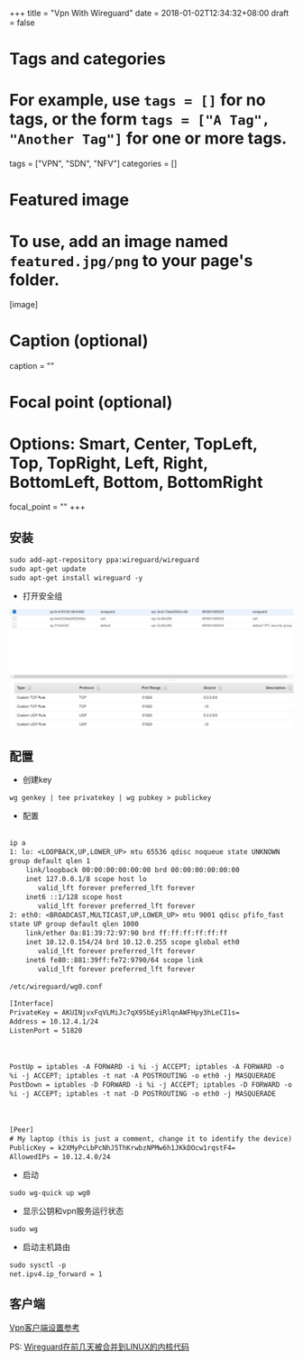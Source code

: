 +++
title = "Vpn With Wireguard"
date = 2018-01-02T12:34:32+08:00
draft = false

# Tags and categories
# For example, use `tags = []` for no tags, or the form `tags = ["A Tag", "Another Tag"]` for one or more tags.
tags = ["VPN", "SDN", "NFV"]
categories = []

# Featured image
# To use, add an image named `featured.jpg/png` to your page's folder. 
[image]
  # Caption (optional)
  caption = ""

  # Focal point (optional)
  # Options: Smart, Center, TopLeft, Top, TopRight, Left, Right, BottomLeft, Bottom, BottomRight
  focal_point = ""
+++

## 安装

```
sudo add-apt-repository ppa:wireguard/wireguard
sudo apt-get update
sudo apt-get install wireguard -y

```

- 打开安全组

![](/img/post/wireguard-sg.png)

## 配置

- 创建key

```
wg genkey | tee privatekey | wg pubkey > publickey
```

- 配置 

```

ip a
1: lo: <LOOPBACK,UP,LOWER_UP> mtu 65536 qdisc noqueue state UNKNOWN group default qlen 1
    link/loopback 00:00:00:00:00:00 brd 00:00:00:00:00:00
    inet 127.0.0.1/8 scope host lo
       valid_lft forever preferred_lft forever
    inet6 ::1/128 scope host
       valid_lft forever preferred_lft forever
2: eth0: <BROADCAST,MULTICAST,UP,LOWER_UP> mtu 9001 qdisc pfifo_fast state UP group default qlen 1000
    link/ether 0a:81:39:72:97:90 brd ff:ff:ff:ff:ff:ff
    inet 10.12.0.154/24 brd 10.12.0.255 scope global eth0
       valid_lft forever preferred_lft forever
    inet6 fe80::881:39ff:fe72:9790/64 scope link
       valid_lft forever preferred_lft forever

```



`/etc/wireguard/wg0.conf`

```
[Interface]
PrivateKey = AKUINjvxFqVLMiJc7qX95bEyiRlqnAWFHpy3hLeCI1s=
Address = 10.12.4.1/24
ListenPort = 51820



PostUp = iptables -A FORWARD -i %i -j ACCEPT; iptables -A FORWARD -o %i -j ACCEPT; iptables -t nat -A POSTROUTING -o eth0 -j MASQUERADE
PostDown = iptables -D FORWARD -i %i -j ACCEPT; iptables -D FORWARD -o %i -j ACCEPT; iptables -t nat -D POSTROUTING -o eth0 -j MASQUERADE



[Peer]
# My laptop (this is just a comment, change it to identify the device)
PublicKey = k2XMyPcLbPcNhJ5ThKrwbzNPMw6h1JKkDOcw1rqstF4=
AllowedIPs = 10.12.4.0/24

```

- 启动

```
sudo wg-quick up wg0
```

- 显示公钥和vpn服务运行状态

```
sudo wg
```


- 启动主机路由

```
sudo sysctl -p
net.ipv4.ip_forward = 1
```

## 客户端

[Vpn客户端设置参考](/post/vpn-win-setup/)


PS: [Wireguard在前几天被合并到LINUX的内核代码](https://www.linux.com/news/wireguard-to-be-merged-with-linux-net-next-tree-and-will-be-available-by-default-in-linux/)